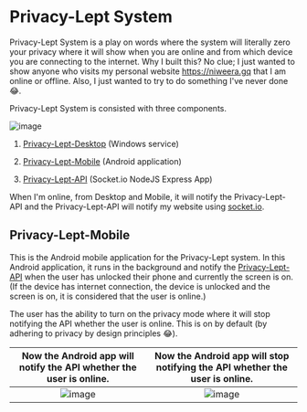 # Privacy-Lept System

Privacy-Lept System is a play on words where the system will literally zero your privacy where it will show when you are
online and from which device you are connecting to the internet. Why I built this? No clue; I just wanted to show anyone
who visits my personal website https://niweera.gq that I am online or offline. Also, I just wanted to try to do
something I've never done 😂.

Privacy-Lept System is consisted with three components.

![image](https://i.imgur.com/5FpSJKb.jpg)

1. [Privacy-Lept-Desktop](https://github.com/Niweera/privacy-lept-desktop) (Windows service)

2. [Privacy-Lept-Mobile](https://github.com/Niweera/privacy-lept-app) (Android application)

3. [Privacy-Lept-API](https://github.com/Niweera/privacy-lept-api) (Socket.io NodeJS Express App)

When I'm online, from Desktop and Mobile, it will notify the Privacy-Lept-API and the Privacy-Lept-API will notify my
website using [socket.io](https://socket.io/).

## Privacy-Lept-Mobile

This is the Android mobile application for the Privacy-Lept system. In this Android application, it runs in the
background and notify the [Privacy-Lept-API](https://github.com/Niweera/privacy-lept-api) when the user has unlocked
their phone and currently the screen is on. (If the device has internet connection, the device is unlocked and the
screen is on, it is considered that the user is online.)

The user has the ability to turn on the privacy mode where it will stop notifying the API whether the user is online.
This is on by default (by adhering to privacy by design principles 😂).

| Now the Android app will notify the API whether the user is online. |  Now the Android app will stop notifying the API whether the user is online.|
|:-------------------------------------------------------------------:|:-------------------------:|
|              ![image](https://i.imgur.com/uLG37gx.jpg)              |  ![image](https://i.imgur.com/CxgjWFW.jpg)|






